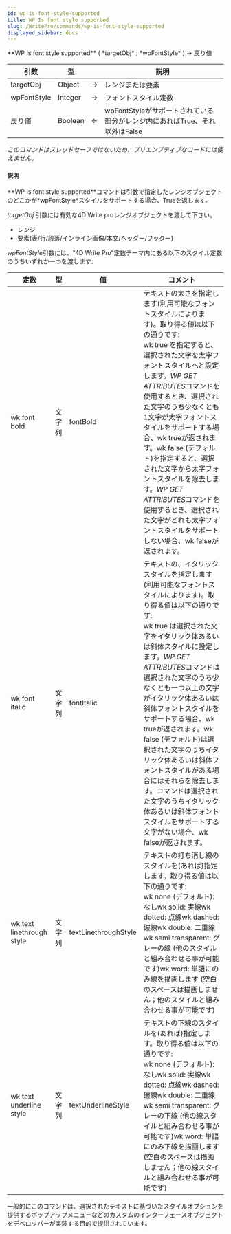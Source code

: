 ```yaml
---
id: wp-is-font-style-supported
title: WP Is font style supported
slug: /WritePro/commands/wp-is-font-style-supported
displayed_sidebar: docs
---
```


<!--REF #_command_.WP Is font style supported.Syntax-->**WP Is font style supported** ( *targetObj* ; *wpFontStyle* ) -> 戻り値<!-- END REF-->
<!--REF #_command_.WP Is font style supported.Params-->
| 引数 | 型 |  | 説明 |
| --- | --- | --- | --- |
| targetObj | Object | &#8594;  | レンジまたは要素 |
| wpFontStyle | Integer | &#8594;  | フォントスタイル定数 |
| 戻り値 | Boolean | &#8592; | wpFontStyleがサポートされている部分がレンジ内にあればTrue、それ以外はFalse |

<!-- END REF-->

*このコマンドはスレッドセーフではないため、プリエンプティブなコードには使えません。*


#### 説明 

<!--REF #_command_.WP Is font style supported.Summary-->**WP Is font style supported**コマンドは引数で指定したレンジオブジェクトのどこかが*wpFontStyle*スタイルをサポートする場合、Trueを返します。<!-- END REF-->

*targetObj* 引数には有効な4D Write proレンジオブジェクトを渡して下さい。

* レンジ
* 要素(表/行/段落/インライン画像/本文/ヘッダー/フッター)

*wpFontStyle*引数には、"4D Write Pro"定数テーマ内にある以下のスタイル定数のうちいずれか一つを渡します:

| 定数                        | 型   | 値                    | コメント                                                                                                                                                                                                                                                                                                                                      |
| ------------------------- | --- | -------------------- | ----------------------------------------------------------------------------------------------------------------------------------------------------------------------------------------------------------------------------------------------------------------------------------------------------------------------------------------- |
| wk font bold              | 文字列 | fontBold             | テキストの太さを指定します(利用可能なフォントスタイルによります)。取り得る値は以下の通りです:<br/>wk true を指定すると、選択された文字を太字フォントスタイルへと設定します。*WP GET ATTRIBUTES*コマンドを使用するとき、選択された文字のうち少なくとも1文字が太字フォントスタイルをサポートする場合、wk trueが返されます。wk false (デフォルト)を指定すると、選択された文字から太字フォントスタイルを除去します。*WP GET ATTRIBUTES*コマンドを使用するとき、選択された文字がどれも太字フォントスタイルをサポートしない場合、wk falseが返されます。                 |
| wk font italic            | 文字列 | fontItalic           | テキストの、イタリックスタイルを指定します(利用可能なフォントスタイルによります)。取り得る値は以下の通りです:<br/>wk true は選択された文字をイタリック体あるいは斜体スタイルに設定します。*WP GET ATTRIBUTES*コマンドは選択された文字のうち少なくとも一つ以上の文字がイタリック体あるいは斜体フォントスタイルをサポートする場合、wk trueが返されます。wk false (デフォルト)は選択された文字のうちイタリック体あるいは斜体フォントスタイルがある場合にはそれらを除去します。コマンドは選択された文字のうちイタリック体あるいは斜体フォントスタイルをサポートする文字がない場合、wk falseが返されます。 |
| wk text linethrough style | 文字列 | textLinethroughStyle | テキストの打ち消し線のスタイルを(あれば)指定します。取り得る値は以下の通りです:<br/>wk none (デフォルト): なしwk solid: 実線wk dotted: 点線wk dashed: 破線wk double: 二重線wk semi transparent: グレーの線 (他のスタイルと組み合わせる事が可能です)wk word: 単語にのみ線を描画します (空白のスペースは描画しません；他のスタイルと組み合わせる事が可能です)                                                                                                   |
| wk text underline style   | 文字列 | textUnderlineStyle   | テキストの下線のスタイルを(あれば)指定します。取り得る値は以下の通りです:<br/>wk none (デフォルト): なしwk solid: 実線wk dotted: 点線wk dashed: 破線wk double: 二重線wk semi transparent: グレーの下線 (他の線スタイルと組み合わせる事が可能です)wk word: 単語にのみ下線を描画します (空白のスペースは描画しません；他の線スタイルと組み合わせる事が可能です)                                                                                                  |

一般的にこのコマンドは、選択されたテキストに基づいたスタイルオプションを提供するポップアップメニューなどのカスタムのインターフェースオブジェクトをデベロッパーが実装する目的で提供されています。
